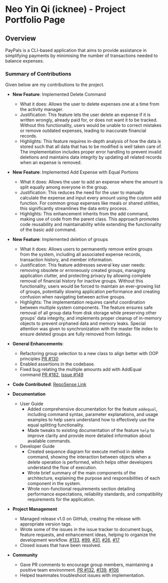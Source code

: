 # Neo Yin Qi (icknee) - Project Portfolio Page

## Overview
PayPals is a CLI-based application that aims to provide assistance in simplifying payments by minimising the number of transactions needed to balance expenses.

### Summary of Contributions

Given below are my contributions to the project.

* **New Feature**: Implemented Delete Command
  * What it does: Allows the user to delete expenses one at a time from the activity manager.
  * Justification: This feature lets the user delete an expense if it is written wrongly, already paid for, or does not want it to be tracked. Without this functionality, users would be unable to correct mistakes or remove outdated expenses, leading to inaccurate financial records.
  * Highlights: This feature requires in-depth analysis of how the data is stored such that all data that has to be modified is well taken care of. The implementation includes proper error handling to prevent invalid deletions and maintains data integrity by updating all related records when an expense is removed.


* **New Feature**: Implemented Add Expense with Equal Portions
  * What it does: Allows the user to add an expense where the amount is split equally among everyone in the group.
  * Justification: This reduces the need for the user to manually calculate the expense and input every amount using the custom add function. For common group expenses like meals or shared utilities, this significantly streamlines the data entry process.
  * Highlights: This enhancement inherits from the add command, making use of code from the parent class. This approach promotes code reusability and maintainability while extending the functionality of the basic add command.
  
  
* **New Feature**: Implemented deletion of groups
  * What it does: Allows users to permanently remove entire groups from the system, including all associated expense records, transaction history, and member information.
  * Justification: This feature addresses several key user needs: removing obsolete or erroneously created groups, managing application clutter, and protecting privacy by allowing complete removal of financial history for inactive groups. Without this functionality, users would be forced to maintain an ever-growing list of groups, potentially slowing application performance and creating confusion when navigating between active groups.
  * Highlights: The implementation requires careful coordination between multiple system components. The feature ensures safe removal of all group data from disk storage while preserving other groups' data integrity, and implements proper cleanup of in-memory objects to prevent orphaned data and memory leaks. Special attention was given to synchronization with the master file index to ensure deleted groups are fully removed from listings.
    

* **General Enhancements**: 
  * Refactoring group selection to a new class to align better with OOP principles [PR #130](https://github.com/AY2425S2-CS2113-T13-2/tp/pull/130)
  * Enabled assertions in the codebase.
  * Fixed bug relating the multiple amounts add with AddEqual command [PR #182](https://github.com/AY2425S2-CS2113-T13-2/tp/pull/182), [Issue #149](https://github.com/AY2425S2-CS2113-T13-2/tp/issues/149)


* **Code Contributed**: [RepoSense Link](https://nus-cs2113-ay2425s2.github.io/tp-dashboard/?search=icknee&breakdown=true&sort=groupTitle%20dsc&sortWithin=title&since=2025-02-21&timeframe=commit&mergegroup=&groupSelect=groupByRepos&checkedFileTypes=docs~functional-code~test-code~other)


* **Documentation**
  * User Guide
    * Added comprehensive documentation for the feature `addequal`, including command syntax, parameter explanations, and usage examples to help users understand how to effectively use the equal splitting functionality.
    * Made tweaks to existing documentation of the feature `help` to improve clarity and provide more detailed information about available commands.
  * Developer Guide
    * Created sequence diagram for execute method in delete command, showing the interaction between objects when a delete operation is performed, which helps other developers understand the flow of execution.
    * Wrote brief summary of the main components of the architecture, explaining the purpose and responsibilities of each component in the system.
    * Wrote non-functional requirements section detailing performance expectations, reliability standards, and compatibility requirements for the application.


* **Project Management**
  * Managed release v1.0 on GitHub, creating the release with appropriate version tags.
  * Wrote some of the issues in the issue tracker to document bugs, feature requests, and enhancement ideas, helping to organize the development workflow. [#133](https://github.com/AY2425S2-CS2113-T13-2/tp/issues/133), [#99](https://github.com/AY2425S2-CS2113-T13-2/tp/issues/99), [#31](https://github.com/AY2425S2-CS2113-T13-2/tp/issues/31), [#26](https://github.com/AY2425S2-CS2113-T13-2/tp/issues/26), [#17](https://github.com/AY2425S2-CS2113-T13-2/tp/issues/17)
  * Closed issues that have been resolved.


* **Community**
  * Gave PR comments to encourage group members, maintaining a positive team environment. [PR #132](https://github.com/AY2425S2-CS2113-T13-2/tp/pull/132), [#139](https://github.com/AY2425S2-CS2113-T13-2/tp/pull/109), [#106](https://github.com/AY2425S2-CS2113-T13-2/tp/pull/106)
  * Helped teammates troubleshoot issues with implementation.
